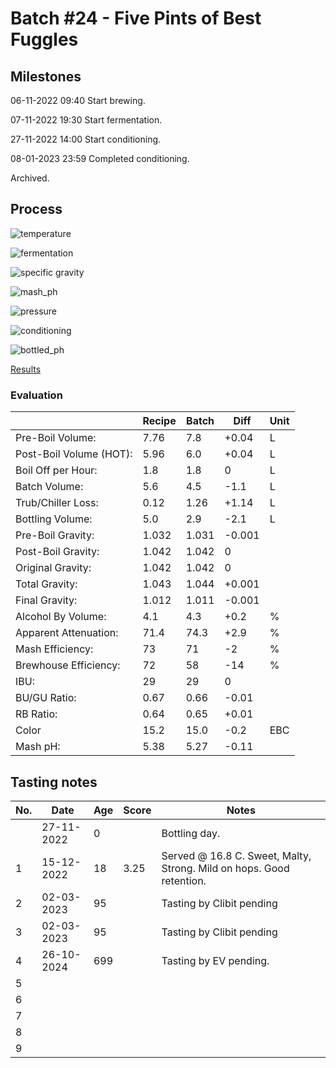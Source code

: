 # Batch #24 - Five Pints of Best Fuggles

## Milestones

06-11-2022 09:40 Start brewing.

07-11-2022 19:30 Start fermentation.

27-11-2022 14:00 Start conditioning.

08-01-2023 23:59 Completed conditioning.

Archived.

## Process

![temperature](temperature.png)

![fermentation](fermentation.png)

![specific gravity](gravity.png)

![mash_ph](mash_ph.png)

![pressure](pressure.png)

![conditioning](conditioning.png)

![bottled_ph](bottled_ph.png)

[Results](./Batch_24_Five_Pints_of_Best_Fuggles_results.pdf)

### Evaluation

|                         | Recipe | Batch | Diff   | Unit |
|-------------------------|--------|-------|--------|------|
| Pre-Boil Volume:        | 7.76   | 7.8   | +0.04  | L    |
| Post-Boil Volume (HOT): | 5.96   | 6.0   | +0.04  | L    |
| Boil Off per Hour:      | 1.8    | 1.8   |  0     | L    |
| Batch Volume:           | 5.6    | 4.5   | -1.1   | L    |
| Trub/Chiller Loss:      | 0.12   | 1.26  | +1.14  | L    |
| Bottling Volume:        | 5.0    | 2.9   | -2.1   | L    |
| Pre-Boil Gravity:       | 1.032  | 1.031 | -0.001 |      |
| Post-Boil Gravity:      | 1.042  | 1.042 |  0     |      |
| Original Gravity:       | 1.042  | 1.042 |  0     |      |
| Total Gravity:          | 1.043  | 1.044 | +0.001 |      |
| Final Gravity:          | 1.012  | 1.011 | -0.001 |      |
| Alcohol By Volume:      | 4.1    | 4.3   | +0.2   | %    |
| Apparent Attenuation:   | 71.4   | 74.3  | +2.9   | %    |
| Mash Efficiency:        | 73     | 71    | -2     | %    |
| Brewhouse Efficiency:   | 72     | 58    | -14    | %    |
| IBU:                    | 29     | 29    |  0     |      |
| BU/GU Ratio:            | 0.67   | 0.66  | -0.01  |      |
| RB Ratio:               | 0.64   | 0.65  | +0.01  |      |
| Color                   | 15.2   | 15.0  | -0.2   | EBC  |
| Mash pH:                | 5.38   | 5.27  | -0.11  |      |

## Tasting notes

| No. | Date       | Age | Score | Notes |
|-----|------------|-----|-------|-------|
|     | 27-11-2022 |   0 |       | Bottling day. |
|   1 | 15-12-2022 |  18 | 3.25  | Served @ 16.8 C. Sweet, Malty, Strong. Mild on hops. Good retention. |
|   2 | 02-03-2023 |  95 |       | Tasting by Clibit pending |
|   3 | 02-03-2023 |  95 |       | Tasting by Clibit pending |
|   4 | 26-10-2024 | 699 |       | Tasting by EV pending. |
|   5 |            |     |       |  |
|   6 |            |     |       |  |
|   7 |            |     |       |  |
|   8 |            |     |       |  |
|   9 |            |     |       |  |
